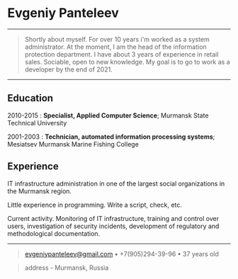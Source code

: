 Evgeniy Panteleev
=================

---
> Shortly about myself.
> For over 10 years i'm worked as a system administrator. At the moment, I am the head of the information protection department. I have about 3 years of experience in retail sales.
> Sociable, open to new knowledge.
> My goal is to go to work as a developer by the end of 2021.
---
Education
---------

2010-2015
: **Specialist, Applied Computer Science**; Murmansk State Technical University

2001-2003
: **Technician, automated information processing systems**; Mesiatsev Murmansk Marine Fishing College

Experience
----------

IT infrastructure administration in one of the largest social organizations in the Murmansk region.

Little experience in programming. Write a script, check, etc.

Current activity. Monitoring of IT infrastructure, training and control over users, investigation of security incidents, development of regulatory and methodological documentation.

-----
> <evgeniypanteleev@gmail.com> • +7(905)294-39-96 • 37 years old

> address - Murmansk, Russia

